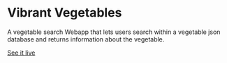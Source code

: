 # Vibrant Vegetables
A vegetable search Webapp that lets users search within a vegetable json database and returns information about the vegetable.

[See it live](http://vibrantvegetables.tamato.org)
